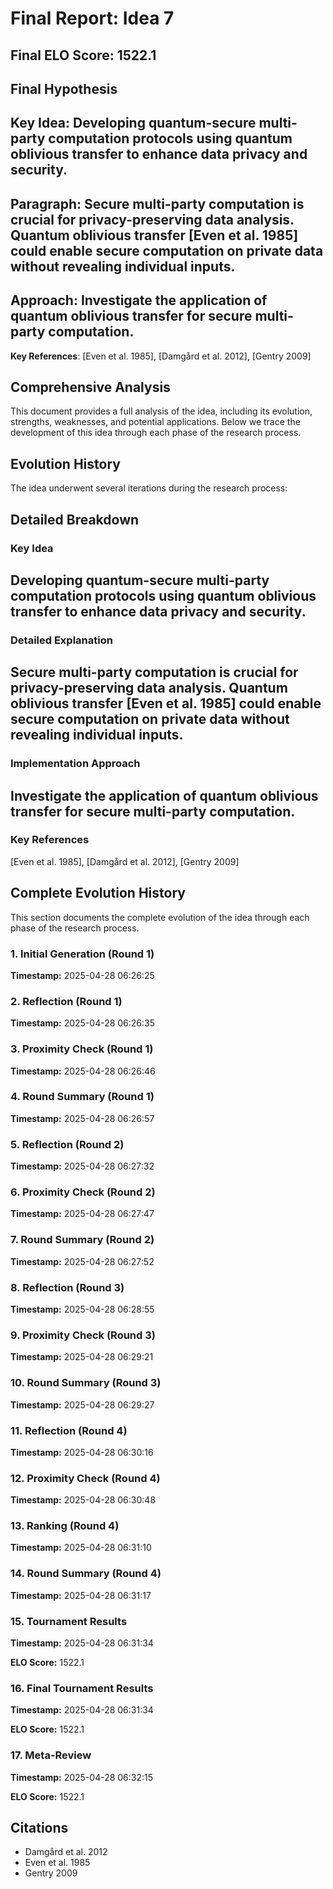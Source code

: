 # Final Report: Idea 7

## Final ELO Score: 1522.1

## Final Hypothesis

**Key Idea**: Developing quantum-secure multi-party computation protocols using quantum oblivious transfer to enhance data privacy and security.
-

**Paragraph**: Secure multi-party computation is crucial for privacy-preserving data analysis. Quantum oblivious transfer [Even et al. 1985] could enable secure computation on private data without revealing individual inputs.
-

**Approach**: Investigate the application of quantum oblivious transfer for secure multi-party computation.
-

**Key References**: [Even et al. 1985], [Damgård et al. 2012], [Gentry 2009]

## Comprehensive Analysis

This document provides a full analysis of the idea, including its evolution, strengths, weaknesses, and potential applications. Below we trace the development of this idea through each phase of the research process.

## Evolution History

The idea underwent several iterations during the research process:

## Detailed Breakdown

### Key Idea

Developing quantum-secure multi-party computation protocols using quantum oblivious transfer to enhance data privacy and security.
-

### Detailed Explanation

Secure multi-party computation is crucial for privacy-preserving data analysis. Quantum oblivious transfer [Even et al. 1985] could enable secure computation on private data without revealing individual inputs.
-

### Implementation Approach

Investigate the application of quantum oblivious transfer for secure multi-party computation.
-

### Key References

[Even et al. 1985], [Damgård et al. 2012], [Gentry 2009]

## Complete Evolution History

This section documents the complete evolution of the idea through each phase of the research process.

### 1. Initial Generation (Round 1)
**Timestamp:** 2025-04-28 06:26:25



### 2. Reflection (Round 1)
**Timestamp:** 2025-04-28 06:26:35



### 3. Proximity Check (Round 1)
**Timestamp:** 2025-04-28 06:26:46



### 4. Round Summary (Round 1)
**Timestamp:** 2025-04-28 06:26:57



### 5. Reflection (Round 2)
**Timestamp:** 2025-04-28 06:27:32



### 6. Proximity Check (Round 2)
**Timestamp:** 2025-04-28 06:27:47



### 7. Round Summary (Round 2)
**Timestamp:** 2025-04-28 06:27:52



### 8. Reflection (Round 3)
**Timestamp:** 2025-04-28 06:28:55



### 9. Proximity Check (Round 3)
**Timestamp:** 2025-04-28 06:29:21



### 10. Round Summary (Round 3)
**Timestamp:** 2025-04-28 06:29:27



### 11. Reflection (Round 4)
**Timestamp:** 2025-04-28 06:30:16



### 12. Proximity Check (Round 4)
**Timestamp:** 2025-04-28 06:30:48



### 13. Ranking (Round 4)
**Timestamp:** 2025-04-28 06:31:10



### 14. Round Summary (Round 4)
**Timestamp:** 2025-04-28 06:31:17



### 15. Tournament Results
**Timestamp:** 2025-04-28 06:31:34

**ELO Score:** 1522.1



### 16. Final Tournament Results
**Timestamp:** 2025-04-28 06:31:34

**ELO Score:** 1522.1



### 17. Meta-Review
**Timestamp:** 2025-04-28 06:32:15

**ELO Score:** 1522.1



## Citations

- Damgård et al. 2012
- Even et al. 1985
- Gentry 2009
